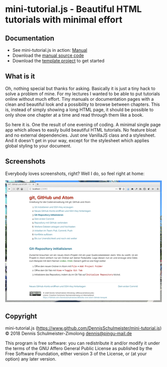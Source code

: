 mini-tutorial.js - Beautiful HTML tutorials with minimal effort
===============================================================

Documentation
-------------

 * See mini-tutorial.js in action: [Manual](https://www.wpvs.de/mini-tutorial/)
 * Download the [manual source code](https://www.github.com/DennisSchulmeister/mt-manual)
 * Download the [template project](https://www.github.com/DennisSchulmeister/mt-template) to get started

What is it
----------

Oh, nothing special but thanks for asking. Basically it is just a tiny hack to
solve a problem of mine. For my lectures I wanted to be able to put tutorials
online without much effort. Tiny manuals or documentation pages with a clean
and beautiful look and a possibility to browse between chapters. This is,
instead of simply showing a long HTML page, it should be possible to only show
one chapter at a time and read through them like a book.

So here it is. One the result of one evening of coding. A minimal single page
app which allows to easily build beautiful HTML tutorials. No feature bloat
and no external dependencies. Just one VanillaJS class and a stylesheet.
And it doesn't get in your way, except for the stylesheet which applies global
styling to your document.

Screenshots
-----------

Everybody loves screenshots, right? Well I do, so feel right at home:

![Screenshot](screenshot.png)

Copyright
---------

mini-tutorial.js (https://www.github.com/DennisSchulmeister/mini-tutorial.js) <br/>
© 2018 Dennis Schulmeister-Zimolong <dennis@pingu-mail.de>

This program is free software: you can redistribute it and/or modify
it under the terms of the GNU Affero General Public License as
published by the Free Software Foundation, either version 3 of the
License, or (at your option) any later version.
